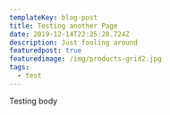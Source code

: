 ```yaml
---
templateKey: blog-post
title: Testing another Page
date: 2019-12-14T22:25:28.724Z
description: Just fooling around
featuredpost: true
featuredimage: /img/products-grid2.jpg
tags:
  - test
---
```

Testing body
